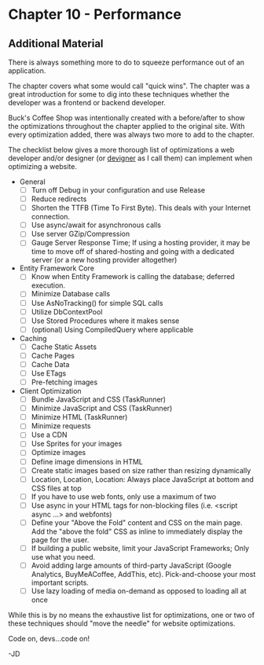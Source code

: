 # Chapter 10 - Performance

## Additional Material

There is always something more to do to squeeze performance out of an application.

The chapter covers what some would call "quick wins". The chapter was a great introduction for some to dig into these techniques whether the developer was a frontend or backend developer.

Buck's Coffee Shop was intentionally created with a before/after to show the optimizations throughout the chapter applied to the original site. With every optimization added, there was always two more to add to the chapter.

The checklist below gives a more thorough list of optimizations a web developer and/or designer (or <a href="https://www.danylkoweb.com/Blog/can-web-developers-put-lipstick-on-a-pig-KI" title="Go to ">devigner</a> as I call them) can implement when optimizing a website.

- General
  - [ ] Turn off Debug in your configuration and use Release
  - [ ] Reduce redirects
  - [ ] Shorten the TTFB (Time To First Byte). This deals with your Internet connection.
  - [ ] Use async/await for asynchronous calls
  - [ ] Use server GZip/Compression
  - [ ] Gauge Server Response Time; If using a hosting provider, it may be time to move off of shared-hosting and going with a dedicated server (or a new hosting provider altogether)
- Entity Framework Core
  - [ ] Know when Entity Framework is calling the database; deferred execution.
  - [ ] Minimize Database calls
  - [ ] Use AsNoTracking() for simple SQL calls
  - [ ] Utilize DbContextPool
  - [ ] Use Stored Procedures where it makes sense
  - [ ] (optional) Using CompiledQuery where applicable
- Caching
  - [ ] Cache Static Assets
  - [ ] Cache Pages
  - [ ] Cache Data
  - [ ] Use ETags
  - [ ] Pre-fetching images
- Client Optimization
  - [ ] Bundle JavaScript and CSS (TaskRunner)
  - [ ] Minimize JavaScript and CSS (TaskRunner)
  - [ ] Minimize HTML (TaskRunner)
  - [ ] Minimize requests
  - [ ] Use a CDN
  - [ ] Use Sprites for your images
  - [ ] Optimize images
  - [ ] Define image dimensions in HTML
  - [ ] Create static images based on size rather than resizing dynamically
  - [ ] Location, Location, Location: Always place JavaScript at bottom and CSS files at top
  - [ ] If you have to use web fonts, only use a maximum of two
  - [ ] Use async in your HTML tags for non-blocking files (i.e. <script async ...> and webfonts)
  - [ ] Define your "Above the Fold" content and CSS on the main page. Add the "above the fold" CSS as inline to immediately display the page for the user.
  - [ ] If building a public website, limit your JavaScript Frameworks; Only use what you need.
  - [ ] Avoid adding large amounts of third-party JavaScript (Google Analytics, BuyMeACoffee, AddThis, etc). Pick-and-choose your most important scripts.
  - [ ] Use lazy loading of media on-demand as opposed to loading all at once

While this is by no means the exhaustive list for optimizations, one or two of these techniques should "move the needle" for website optimizations.

Code on, devs...code on!

-JD